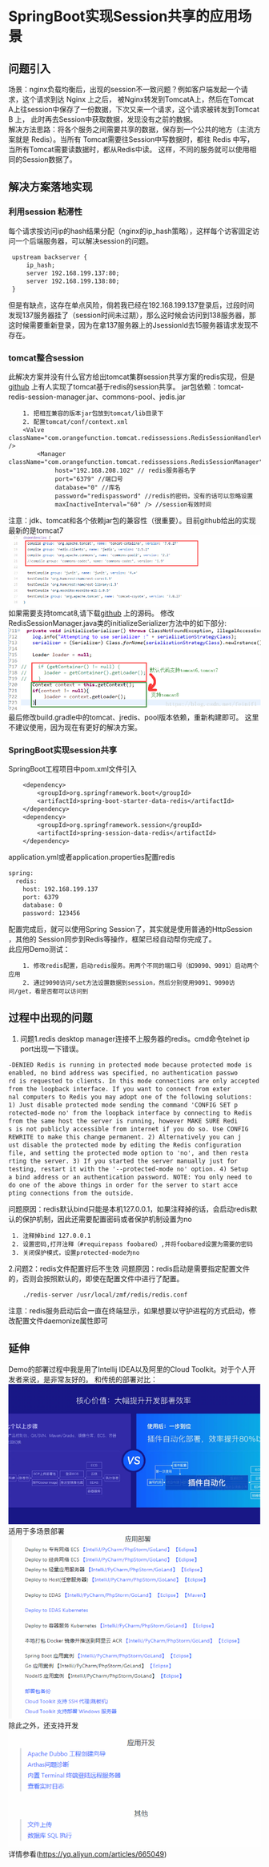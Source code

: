 # SpringBoot实现Session共享的应用场景
## 问题引入
场景：nginx负载均衡后，出现的session不一致问题？例如客户端发起一个请求，这个请求到达 Nginx 上之后，
被Nginx转发到TomcatA上，然后在Tomcat A上往session中保存了一份数据，下次又来一个请求，这个请求被转发到Tomcat B 上，
此时再去Session中获取数据，发现没有之前的数据。  
解决方法思路：将各个服务之间需要共享的数据，保存到一个公共的地方（主流方案就是 Redis）。当所有
Tomcat需要往Session中写数据时，都往 Redis 中写，当所有Tomcat需要读数据时，都从Redis中读。
这样，不同的服务就可以使用相同的Session数据了。
## 解决方案落地实现
### 利用session 粘滞性
每个请求按访问ip的hash结果分配（nginx的ip_hash策略），这样每个访客固定访问一个后端服务器，可以解决session的问题。 
```
 upstream backserver {
     ip_hash;
     server 192.168.199.137:80;
     server 192.168.199.138:80;
 }
```
但是有缺点，这存在单点风险，倘若我已经在192.168.199.137登录后，过段时间发现137服务器挂了（session时间未过期），那么这时候会访问到138服务器，那这时候需要重新登录，因为在拿137服务器上的JsessionId去15服务器请求发现不存在。
### tomcat整合session
此解决方案并没有什么官方给出tomcat集群session共享方案的redis实现，但是[github](https://github.com/jcoleman/tomcat-redis-session-manager/releases) 上有人实现了tomcat基于redis的session共享。
jar包依赖：tomcat-redis-session-manager.jar、commons-pool、jedis.jar
```
    1. 把相互兼容的版本jar包放到tomcat/lib目录下
    2. 配置tomcat/conf/context.xml
    <Valve className="com.orangefunction.tomcat.redissessions.RedisSessionHandlerValve" />
    	<Manager className="com.orangefunction.tomcat.redissessions.RedisSessionManager"
    		 host="192.168.208.102" // redis服务器名字
    		 port="6379" //端口号
    		 database="0" //库名
    		 password="redispassword" //redis的密码，没有的话可以忽略设置
    		 maxInactiveInterval="60" /> //session有效时间
```
注意：jdk、tomcat和各个依赖jar包的兼容性（很重要）。目前github给出的实现最新的是tomcat7
![如图所示](./image/tomcat-session.png)  
如果需要支持tomcat8,请下载[github](https://github.com/jcoleman/tomcat-redis-session-manager/releases) 上的源码。
修改RedisSessionManager.java类的initializeSerializer方法中的如下部分:
![如图所示](./image/tomcat-session-2.png)  
最后修改build.gradle中的tomcat、jredis、pool版本依赖，重新构建即可。
这里不建议使用，因为现在有更好的解决方案。
### SpringBoot实现session共享
SpringBoot工程项目中pom.xml文件引入
```
    <dependency>
        <groupId>org.springframework.boot</groupId>
        <artifactId>spring-boot-starter-data-redis</artifactId>
    </dependency>
    <dependency>
        <groupId>org.springframework.session</groupId>
        <artifactId>spring-session-data-redis</artifactId>
    </dependency>
```
application.yml或者application.properties配置redis
```
spring:
  redis:
    host: 192.168.199.137
    port: 6379
    database: 0
    password: 123456
```
配置完成后，就可以使用Spring Session了，其实就是使用普通的HttpSession ，其他的
Session同步到Redis等操作，框架已经自动帮你完成了。  
此应用Demo测试：
```
    1. 修改redis配置，启动redis服务。用两个不同的端口号（如9090、9091）启动两个应用
    2. 通过9090访问/set方法设置数据到session，然后分别使用9091、9090访问/get，看是否都可以访问到
```
## 过程中出现的问题
1. 问题1.redis desktop manager连接不上服务器的redis。cmd命令telnet ip port出现一下错误。
```
-DENIED Redis is running in protected mode because protected mode is enabled, no bind address was specified, no authentication passwo
rd is requested to clients. In this mode connections are only accepted from the loopback interface. If you want to connect from exter
nal computers to Redis you may adopt one of the following solutions: 1) Just disable protected mode sending the command 'CONFIG SET p
rotected-mode no' from the loopback interface by connecting to Redis from the same host the server is running, however MAKE SURE Redi
s is not publicly accessible from internet if you do so. Use CONFIG REWRITE to make this change permanent. 2) Alternatively you can j
ust disable the protected mode by editing the Redis configuration file, and setting the protected mode option to 'no', and then resta
rting the server. 3) If you started the server manually just for testing, restart it with the '--protected-mode no' option. 4) Setup
a bind address or an authentication password. NOTE: You only need to do one of the above things in order for the server to start acce
pting connections from the outside.
```
问题原因：redis默认bind只能是本机127.0.0.1，如果注释掉的话，会启动redis默认的保护机制，因此还需要配置密码或者保护机制设置为no
```
 1. 注释掉bind 127.0.0.1
 2. 设置密码,打开注释（#requirepass foobared）,并将foobared设置为需要的密码
 3. 关闭保护模式，设置protected-mode为no
```
2.问题2：redis文件配置好后不生效
问题原因：redis启动是需要指定配置文件的，否则会按照默认的，即使在配置文件中进行了配置。
```
    ./redis-server /usr/local/zmf/redis/redis.conf
```
注意：redis服务启动后会一直在终端显示，如果想要以守护进程的方式启动，修改配置文件daemonize属性即可
## 延伸
Demo的部署过程中我是用了Intellij IDEA以及阿里的Cloud Toolkit。对于个人开发者来说，是非常友好的。
和传统的部署对比：  
![如图所示](./image/cloud%20tookit.png)  
适用于多场景部署  
![如图所示](./image/cloud%20tookit-2.png)  
除此之外，还支持开发  
![如图所示](./image/cloud%20tookit-1.png)  
详情参看(https://yq.aliyun.com/articles/665049)

                              
                               